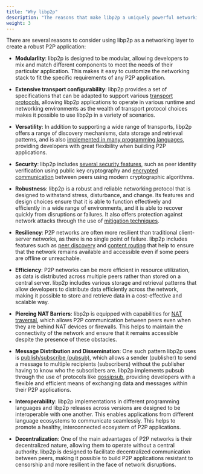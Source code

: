 ```yaml
---
title: "Why libp2p"
description: "The reasons that make libp2p a uniquely powerful networking stack."
weight: 3
---
```


There are several reasons to consider using libp2p as a networking layer to create a robust P2P application:

- **Modularlity**: libp2p is designed to be modular, allowing developers to mix and match different components
  to meet the needs of their particular application. This makes it easy to customize the networking stack
  to fit the specific requirements of any P2P application.

- **Extensive transport configurability**: libp2p provides a set of specifications that can be adapted to
  support various [transport protocols](../transports/overview.md), allowing libp2p applications to operate
  in various runtime and networking environments as the wealth of transport protocol choices makes it possible
  to use libp2p in a variety of scenarios.

- **Versatility**: In addition to supporting a wide range of transports, libp2p offers a range of discovery
  mechanisms, data storage and retrieval patterns, and is also
  [implemented in many programming languages](https://libp2p.io/implementations/), providing
  developers with great flexibility when building P2P applications.

- **Security**: libp2p includes [several security features](../security/security-considerations.md),
  such as peer identity verification using public key cryptography and
  [encrypted communication](../secure-comm/overview.md) between peers using modern cryptographic algorithms.

- **Robustness**: libp2p is a robust and reliable networking protocol that is designed to withstand stress,
  disturbance, and change. Its features and design choices ensure that it is able to function effectively
  and efficiently in a wide range of environments, and it is able to recover quickly from disruptions or
  failures. It also offers protection against network attacks through the use of
  [mitigation techniques](../security/dos-mitigation.md).

- **Resiliency**: P2P networks are often more resilient than traditional client-server networks,
  as there is no single point of failure. libp2p includes features such as
  [peer discovery](../discovery/overview.md) and [content routing](../routing/overview.md) that help
  to ensure that the network remains available and accessible even if some peers are offline or unreachable.

- **Efficiency**: P2P networks can be more efficient in resource utilization, as data is
  distributed across multiple peers rather than stored on a central server. libp2p includes various storage
  and retrieval patterns that allow developers to distribute data efficiently across the network, making it
  possible to store and retrieve data in a cost-effective and scalable way.

- **Piercing NAT Barriers**: libp2p is equipped with capabilities for [NAT traversal](../nat/overview.md),
  which allows P2P communication between peers even when they are behind NAT devices or firewalls. This
  helps to maintain the connectivity of the network and ensure that it remains accessible despite the
  presence of these obstacles.

- **Message Distribution and Dissemination**: One such pattern libp2p uses is
  [publish/subscribe (pubsub)](../pubsub/overview.md), which allows a sender (publisher) to send a message
  to multiple recipients (subscribers) without the publisher having to know who the subscribers are.
  libp2p implements pubsub through the use of protocols like [gossipsub](../pubsub/gossipsub.md), providing
  developers with a flexible and efficient means of exchanging data and messages within their P2P
  applications.

- **Interoperability**: libp2p implementations in different programming languages and libp2p releases across
  versions are designed to be interoperable with one another. This enables applications from different
  language ecosystems to communicate seamlessly. This helps to promote a healthy, interconnected ecosystem
  of P2P applications.

- **Decentralization**: One of the main advantages of P2P networks is their decentralized nature, allowing
  them to operate without a central authority. libp2p is designed to facilitate decentralized
  communication between peers, making it possible to build P2P applications resistant to censorship and more
  resilient in the face of network disruptions.
